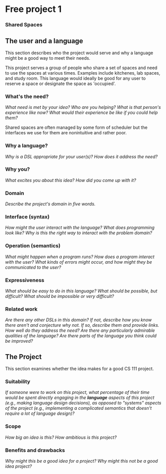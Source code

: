 # Free project 1
### Shared Spaces

## The user and a language
This section describes who the project would serve and why a language might be a
good way to meet their needs.

This project serves a group of people who share a set of spaces and need to use the spaces at various times. Examples include kitchenes, lab spaces, and study room. This language would ideally be good for any user to reserve a space or designate the space as 'occupied'.

### What's the need?
_What need is met by your idea? Who are you helping? What is that person's
experience like now? What would their experience be like if you could help 
them?_

Shared spaces are often managed by some form of scheduler but the interfaces we use for them are nonintuitive and rather poor.

### Why a language?
_Why is a DSL appropriate for your user(s)? How does it address the need?_



### Why you?
_What excites you about this idea? How did you come up with it?_


### Domain
_Describe the project's domain in five words._


### Interface (syntax)
_How might the user interact with the language? What does programming look 
like? Why is this the right way to interact with the problem domain?_ 


### Operation (semantics)
_What might happen when a program runs? How does a program interact with the
user? What kinds of errors might occur, and how might they be communicated to
the user?_


### Expressiveness
_What should be easy to do in this language? What should be possible, but
difficult? What should be impossible or very difficult?_


### Related work
_Are there any other DSLs in this domain? If not, describe how you know there
aren't and conjecture why not. If so, describe them and provide links. How well 
do they address the need? Are there any particularly admirable qualities of the
language? Are there parts of the language you think could be improved?_


## The Project
This section examines whether the idea makes for a good CS 111 project.


### Suitability
_If someone were to work on this project, what percentage of their time would be
spent directly engaging in the **language** aspects of this project (e.g.,
making language design decisions), as opposed to "systems" aspects of the
project (e.g., implementing a complicated semantics that doesn't require a lot
of language design)?_


### Scope
_How big an idea is this? How ambitious is this project?_


### Benefits and drawbacks
_Why might this be a good idea for a project? Why might this not be a good idea 
project?_

